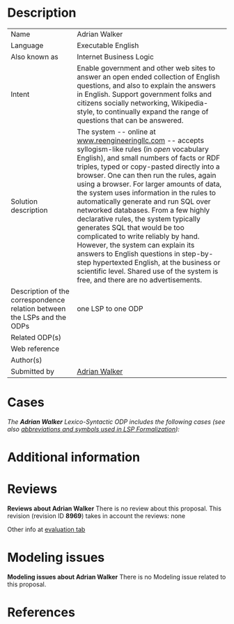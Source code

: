 #  Description




|  |  |
| --- | --- |
|  Name |  Adrian Walker |
|  Language |  Executable English |
|  Also known as |  Internet Business Logic |
|  Intent |  Enable government and other web sites to answer an open ended collection of English questions, and also to explain the answers in English. Support government folks and citizens socially networking, Wikipedia-style, to continually expand the range of questions that can be answered. |
|  Solution description |  The system -- online at www.reengineeringllc.com -- accepts syllogism-like rules (in _open_ vocabulary English), and small numbers of facts or RDF triples, typed or copy-pasted directly into a browser. One can then run the rules, again using a browser. For larger amounts of data, the system uses information in the rules to automatically generate and run SQL over networked databases. From a few highly declarative rules, the system typically generates SQL that would be too complicated to write reliably by hand. However, the system can explain its answers to English questions in step-by-step hypertexted English, at the business or scientific level. Shared use of the system is free, and there are no advertisements. |
|  Description of the correspondence relation between the LSPs and the ODPs |  one LSP to one ODP |
|  Related ODP(s) |  |
|  Web reference |  |
|  Author(s) |  |
|  Submitted by | [Adrian Walker](http://ontologydesignpatterns.org/wiki/index.php?title=User:Adrian_Walker&action=edit&redlink=1 "User:Adrian Walker (not yet written)") |


  




#  Cases


_The __Adrian Walker__ Lexico-Syntactic ODP includes the following cases (see also [abbreviations and symbols used in LSP Formalization](../Community/LSPSymbols.md "Community:LSPSymbols")):_


  




#  Additional information


#  Reviews



__Reviews about Adrian Walker__
There is no review about this proposal.
This revision (revision ID __8969__) takes in account the reviews: none


Other info at [evaluation tab](http://ontologydesignpatterns.org/wiki/index.php?title=Submissions:Adrian_Walker&action=evaluation "http://ontologydesignpatterns.org/wiki/index.php?title=Submissions:Adrian_Walker&action=evaluation")




  




#  Modeling issues



__Modeling issues about Adrian Walker__
There is no Modeling issue related to this proposal.




  




#  References